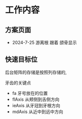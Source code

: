 # 工作内容

## 方案页面

- 2024-7-25 游离根 跟着 颌骨显示

## 快速目标位

后台矩阵的存储是按照列存储的, 

牙齿的关键点

- fa 牙号放在的位置
- flAxis 从颊侧到舌侧方向
- ieAxis 从牙冠到牙根方向
- mdAxis 从近中到远中方向